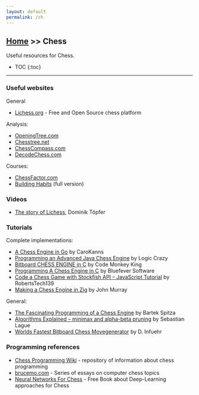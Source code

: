 ```yaml
---
layout: default
permalink: /ch
---
```


## [Home](/) >> Chess

Useful resources for Chess.

* TOC
{:toc}

* * *

### Useful websites

General
* [Lichess.org](https://lichess.org) - Free and Open Source chess platform

Analysis:
* [OpeningTree.com](https://www.openingtree.com)
* [Chesstree.net](https://www.chesstree.net)
* [ChessCompass.com](https://www.chesscompass.com)
* [DecodeChess.com](https://decodechess.com/)

Courses:
* [ChessFactor.com](https://chessfactor.com)
* [Building Habits](https://www.youtube.com/playlist?list=PL8N8j2e7RpPnpqbISqi1SJ9_wrnNU3rEm) (full version)

### Videos

* [The story of Lichess](https://www.youtube.com/watch?v=H39AHPSBcGc), Dominik Töpfer

### Tutorials

Complete implementations:
* [A Chess Engine in Go](https://www.youtube.com/playlist?list=PLftcy-r3mehgu4gikLTFoI1CXh2bHm3rf) by CaroKanns
* [Programming an Advanced Java Chess Engine](https://www.youtube.com/playlist?list=PLQV5mozTHmacMeRzJCW_8K3qw2miYqd0c) by Logic Crazy
* [Bitboard CHESS ENGINE in C](https://www.youtube.com/playlist?list=PLmN0neTso3Jxh8ZIylk74JpwfiWNI76Cs) by Code Monkey King
* [Programming A Chess Engine in C](https://www.youtube.com/watch?v=bGAfaepBco4&list=PLZ1QII7yudbc-Ky058TEaOstZHVbT-2hg) by Bluefever Software
* [Code a Chess Game with Stockfish API – JavaScript Tutorial](https://www.youtube.com/watch?v=fJIsqZmQVZQ) by RobertsTech139
* [Making a Chess Engine in Zig](https://johns.codes/blog/making-a-chess-engine-in-zig) by John Murray

General:
* [The Fascinating Programming of a Chess Engine](https://www.youtube.com/watch?v=w4FFX_otR-4) by Bartek Spitza
* [Algorithms Explained – minimax and alpha-beta pruning](https://www.youtube.com/watch?v=l-hh51ncgDI) by Sebastian Lague
* [Worlds Fastest Bitboard Chess Movegenerator](https://www.codeproject.com/Articles/5313417/Worlds-fastest-Bitboard-Chess-Movegenerator) by D. Infuehr

### Programming references

* [Chess Programming Wiki](https://www.chessprogramming.org/) - repository of information about chess programming
* [brucemo.com](https://web.archive.org/web/20040604071434/http://www.brucemo.com/compchess/programming/index.htm) - Series of essays on computer chess topics
* [Neural Networks For Chess](https://github.com/asdfjkl/neural_network_chess) - Free Book about Deep-Learning approaches for Chess
